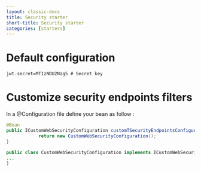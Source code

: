 ```yaml
---
layout: classic-docs
title: Security starter
short-title: Security starter
categories: [starters]
---
```


# Default configuration

```properties
jwt.secret=MTIzNDU2Nzg5 # Secret key
```

# Customize security endpoints filters

In a @Configuration file define your bean as follow :

```java
@Bean
public ICustomWebSecurityConfiguration customTSecurityEndpointsConfiguration() {
            return new CustomWebSecurityConfiguration();
}

public class CustomWebSecurityConfiguration implements ICustomWebSecurityConfiguration {
...
}
```
